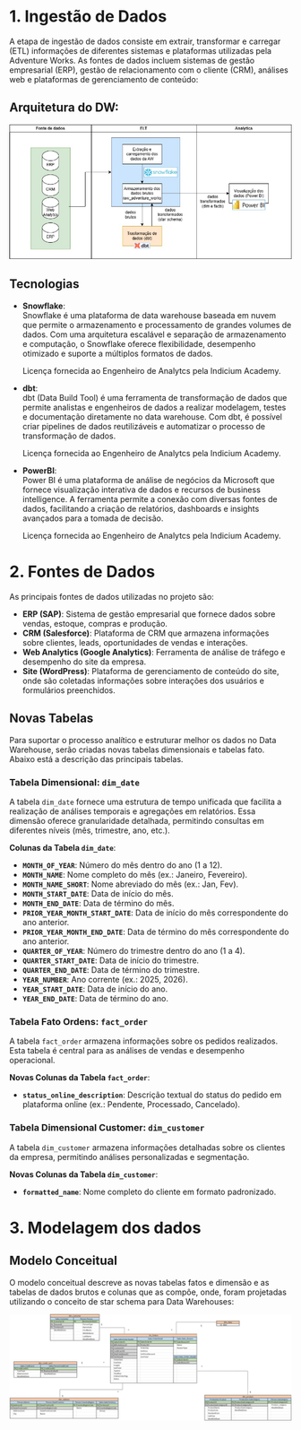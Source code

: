 # 1. Ingestão de Dados

A etapa de ingestão de dados consiste em extrair, transformar e carregar (ETL) informações de diferentes sistemas e plataformas utilizadas pela Adventure Works. As fontes de dados incluem sistemas de gestão empresarial (ERP), gestão de relacionamento com o cliente (CRM), análises web e plataformas de gerenciamento de conteúdo:

## Arquitetura do DW:

![Processo do DW](img/aw_processos.jpg)

## Tecnologias

- **Snowflake**:  
  Snowflake é uma plataforma de data warehouse baseada em nuvem que permite o armazenamento e processamento de grandes volumes de dados. Com uma arquitetura escalável e separação de armazenamento e computação, o Snowflake oferece flexibilidade, desempenho otimizado e suporte a múltiplos formatos de dados.

  Licença fornecida ao Engenheiro de Analytcs pela Indicium Academy.

- **dbt**:  
  dbt (Data Build Tool) é uma ferramenta de transformação de dados que permite analistas e engenheiros de dados a realizar modelagem, testes e documentação diretamente no data warehouse. Com dbt, é possível criar pipelines de dados reutilizáveis e automatizar o processo de transformação de dados.

    Licença fornecida ao Engenheiro de Analytcs pela Indicium Academy.

- **PowerBI**:  
  Power BI é uma plataforma de análise de negócios da Microsoft que fornece visualização interativa de dados e recursos de business intelligence. A ferramenta permite a conexão com diversas fontes de dados, facilitando a criação de relatórios, dashboards e insights avançados para a tomada de decisão.

    Licença fornecida ao Engenheiro de Analytcs pela Indicium Academy.

# 2. Fontes de Dados
As principais fontes de dados utilizadas no projeto são:

- **ERP (SAP)**: Sistema de gestão empresarial que fornece dados sobre vendas, estoque, compras e produção.
- **CRM (Salesforce)**: Plataforma de CRM que armazena informações sobre clientes, leads, oportunidades de vendas e interações.
- **Web Analytics (Google Analytics)**: Ferramenta de análise de tráfego e desempenho do site da empresa.
- **Site (WordPress)**: Plataforma de gerenciamento de conteúdo do site, onde são coletadas informações sobre interações dos usuários e formulários preenchidos.

## Novas Tabelas
Para suportar o processo analítico e estruturar melhor os dados no Data Warehouse, serão criadas novas tabelas dimensionais e tabelas fato. Abaixo está a descrição das principais tabelas.

### Tabela Dimensional: `dim_date`
A tabela `dim_date` fornece uma estrutura de tempo unificada que facilita a realização de análises temporais e agregações em relatórios. Essa dimensão oferece granularidade detalhada, permitindo consultas em diferentes níveis (mês, trimestre, ano, etc.).

**Colunas da Tabela `dim_date`**:

- **`MONTH_OF_YEAR`**: Número do mês dentro do ano (1 a 12).
- **`MONTH_NAME`**: Nome completo do mês (ex.: Janeiro, Fevereiro).
- **`MONTH_NAME_SHORT`**: Nome abreviado do mês (ex.: Jan, Fev).
- **`MONTH_START_DATE`**: Data de início do mês.
- **`MONTH_END_DATE`**: Data de término do mês.
- **`PRIOR_YEAR_MONTH_START_DATE`**: Data de início do mês correspondente do ano anterior.
- **`PRIOR_YEAR_MONTH_END_DATE`**: Data de término do mês correspondente do ano anterior.
- **`QUARTER_OF_YEAR`**: Número do trimestre dentro do ano (1 a 4).
- **`QUARTER_START_DATE`**: Data de início do trimestre.
- **`QUARTER_END_DATE`**: Data de término do trimestre.
- **`YEAR_NUMBER`**: Ano corrente (ex.: 2025, 2026).
- **`YEAR_START_DATE`**: Data de início do ano.
- **`YEAR_END_DATE`**: Data de término do ano.

### Tabela Fato Ordens: `fact_order`
A tabela `fact_order` armazena informações sobre os pedidos realizados. Esta tabela é central para as análises de vendas e desempenho operacional.

**Novas Colunas da Tabela `fact_order`**:

- **`status_online_description`**: Descrição textual do status do pedido em plataforma online (ex.: Pendente, Processado, Cancelado).

### Tabela Dimensional Customer: `dim_customer`
A tabela `dim_customer` armazena informações detalhadas sobre os clientes da empresa, permitindo análises personalizadas e segmentação.

**Novas Colunas da Tabela `dim_customer`**:

- **`formatted_name`**: Nome completo do cliente em formato padronizado.


# 3. Modelagem dos dados

## Modelo Conceitual

O modelo conceitual descreve as novas tabelas fatos e dimensão e as tabelas de dados brutos e colunas que as compôe, onde, foram projetadas utilizando o conceito de star schema para Data Warehouses:

![Modelo Conceitual](img/aw_modelo_conceitual.jpg)



